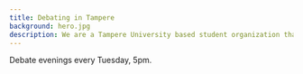 ```yaml
---
title: Debating in Tampere
background: hero.jpg
description: We are a Tampere University based student organization that specializes in debating. We meet every Tuesday at 17.00 at PinniB, room number 5078. Tampere Debate Society is a member of FINDA, the Finnish Debating Association.
---
```

Debate evenings every Tuesday, 5pm.
